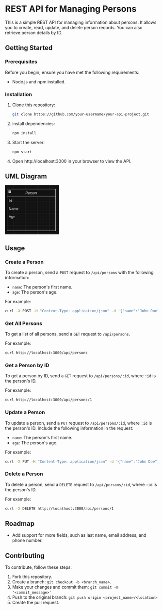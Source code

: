 
# REST API for Managing Persons

This is a simple REST API for managing information about persons. It allows you to create, read, update, and delete person records. You can also retrieve person details by ID.


## Getting Started

### Prerequisites

Before you begin, ensure you have met the following requirements:

- Node.js and npm installed.


### Installation

1. Clone this repository:

   ```bash
   git clone https://github.com/your-username/your-api-project.git

2. Install dependencies:

   ```bash
   npm install
   ```
3. Start the server:

   ```bash
   npm start
   ```
4. Open http://localhost:3000 in your browser to view the API.

## UML Diagram

![UML Diagram](./uml-stage-2.png)

## Usage

### Create a Person

To create a person, send a `POST` request to `/api/persons` with the following information:

- `name`: The person's first name.
- `age`: The person's age.

For example:

```bash
curl -X POST -H "Content-Type: application/json" -d '{"name":"John Doe","age":42}' http://localhost:3000/api/persons
```

### Get All Persons

To get a list of all persons, send a `GET` request to `/api/persons`.

For example:

```bash
curl http://localhost:3000/api/persons
```

### Get a Person by ID

To get a person by ID, send a `GET` request to `/api/persons/:id`, where `:id` is the person's ID.

For example:

```bash
curl http://localhost:3000/api/persons/1
```

### Update a Person

To update a person, send a `PUT` request to `/api/persons/:id`, where `:id` is the person's ID. Include the following information in the request:

- `name`: The person's first name.
- `age`: The person's age.

For example:

```bash
curl -X PUT -H "Content-Type: application/json" -d '{"name":"John Doe","age":42}' http://localhost:3000/api/persons/1
```

### Delete a Person

To delete a person, send a `DELETE` request to `/api/persons/:id`, where `:id` is the person's ID.

For example:

```bash
curl -X DELETE http://localhost:3000/api/persons/1
```

## Roadmap

- Add support for more fields, such as last name, email address, and phone number.

## Contributing

To contribute, follow these steps:

1. Fork this repository.
2. Create a branch: `git checkout -b <branch_name>`.
3. Make your changes and commit them: `git commit -m '<commit_message>'`
4. Push to the original branch: `git push origin <project_name>/<location>`
5. Create the pull request.


